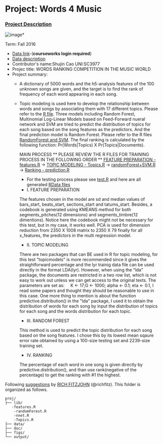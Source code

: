 # Project: Words 4 Music

### [Project Description](doc/Project4_desc.md)

![image](http://cdn.newsapi.com.au/image/v1/f7131c018870330120dbe4b73bb7695c?width=650)*

Term: Fall 2016

+ [Data link](https://courseworks2.columbia.edu/courses/11849/files/folder/Project_Files?preview=763391)-(**courseworks login required**)
+ [Data description](doc/readme.html)
+ Contributor's name:Shujin Cao UNI:SC3977
+ Projec title: WORDS RANKING COMPETITION IN THE MUSIC WORLD
+ Project summary: 
  * A dictionary of 5000 words and the h5-analysis features of the 100 unknown songs are given, and the target is to find the rank of frequency of each word appearing in each song. 
  * Topic modeling is used here to develop the relationship between words and songs by associating them with 17 different topics. Please refer to the [R file](lib/Topics.R). 
  Three models including Random Forest, Multinomial Log-Linear Models based on Feed-Forward nueral network and SVM are tried to predict the distribution of topics for each song based on the song features as the predictors. And the final prediction model is Random Forest. Please refer to the R files [RandomForest and SVM](lib/randomForest.R).
  The final ranking is calculated by the following function: Pr(Words|Topics) X Pr(Topics|Documents).
  
     MAIN PROCESS
  ** PLEASE REVIEW THE R FILES FOR TRAINING PROCESS IN THE FOLLOWING ORDER ** 
     [FEATURE PREPARATION - features.R](lib/features.R) -> [TOPIC MODELING - Topics.R](lib/Topics.R) -> [randomForest+SVM.R](random.Forest+SVM.R) -> [Ranking - prediction.R](prediction.R) 
     - For the testing process please see [test.R](lib/test.R) and here are all generated [RData files](data)
     * I. FEATURE PREPARATION
     
     The features chosen in the model are sd and median values of bars_start, beats_start, sections_start and tatums_start. Besides, a codebook is generated using KMEANS method for both segments_pitches(12 dimensions) and segments_timbre(12 dimentions). Notice here the codebook might not be necessary for this test, but in my case, it works well.
     PCA is used for dimension reduction from 2350 X 1008 matrix to 2350 X 79 finally for all x_features, the predictors in the multi regression model.
     * II. TOPIC MODELING
     
     There are two packages that can BE used in R for topic modeling, for this test "topicmodels" is more recommended since it gives the straightforward percentage and the lyr trainig data file can be used directly in the format LDA(lyr). However, when using the "lda" package, the documents are restricted in a two row list, which is not easy to work out unless we can get access to the original texts.
     The parameters are set as: 
     K <- 17;G <- 1000; alpha <- 0.1; eta <- 0.1, I read some papers and thought they should be reasonable to use in this case.
     One more thing to mention is about the function predictive.distribution() in the "lda" package, I used it to obtain the distribution of words for each song by input the distribution of topics for each song and the words distribution for each topic.
     * III. RANDOM FOREST
     
     This method is used to predict the topic distribution for each song based on the song features. I chose this by its lowest mean sqaure error rate obtained by using a 100-size testing set and 2239-size training set.
     * IV. RANKING
     
     The percentage of each word in one song is given directly by predictive.distribution(), and than use rank(negative of the percentage) to get the ranking with #1 the highest.
     
     
Following [suggestions](http://nicercode.github.io/blog/2013-04-05-projects/) by [RICH FITZJOHN](http://nicercode.github.io/about/#Team) (@richfitz). This folder is organized as follows.
     
```
proj/
├── lib/
   -features.R
    -randomForest.R
    -nnet.R
    -Topics.R
├── data/
├── doc/
├── figs/
└── output/
```


